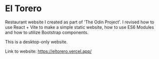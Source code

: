 # El Torero

Restaurant website I created as part of 'The Odin Project'. I revised how to use React + Vite to make a simple static website, how to use ES6 Modules and how to utilize Bootstrap components. 

This is a desktop-only website.

Link to website: https://eltorero.vercel.app/
